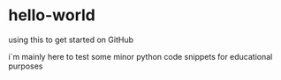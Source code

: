 # hello-world
using this to get started on GitHub 

i´m mainly here to test some minor python code snippets for educational purposes
